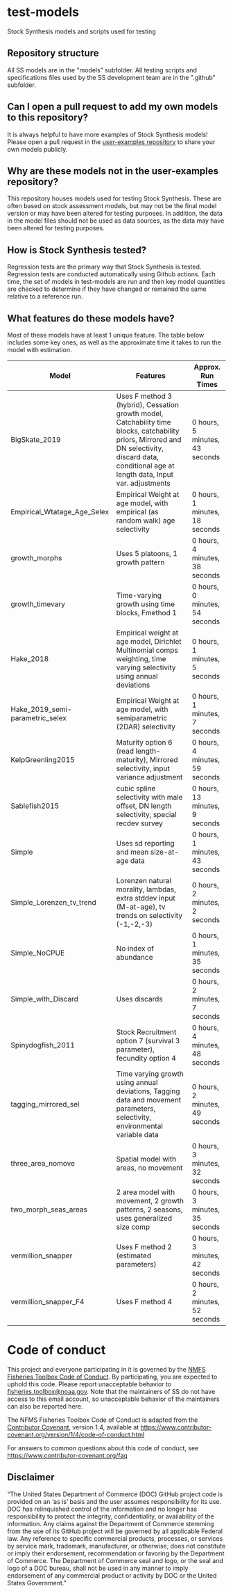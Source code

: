 # test-models

Stock Synthesis models and scripts used for testing

## Repository structure

All SS models are in the "models" subfolder. All testing scripts and specifications files used by the SS development team are in the ".github" subfolder.

## Can I open a pull request to add my own models to this repository?

It is always helpful to have more examples of Stock Synthesis models! Please open a pull request in the [user-examples repository](https://github.com/nmfs-stock-synthesis/user-examples) to share your own models publicly.

## Why are these models not in the user-examples repository?

This repository houses models used for testing Stock Synthesis. These are often based on stock assessment models, but may not be the final model version or may have been altered for testing purposes. In addition, the data in the model files should not be used as data sources, as the data may have been altered for testing purposes.

## How is Stock Synthesis tested?

Regression tests are the primary way that Stock Synthesis is tested. Regression tests are conducted automatically using Github actions. Each time, the set of models in test-models are run and then key model quantities are checked to determine if they have changed or remained the same relative to a reference run.

## What features do these models have?

Most of these models have at least 1 unique feature. The table below includes some key ones, as well as the approximate time it takes to run the model with estimation.

| Model | Features | Approx. Run Times |
| ----- | -------- | ----------------- |
| BigSkate_2019 | Uses F method 3 (hybrid), Cessation growth model, Catchability time blocks, catchability priors,  Mirrored and DN selectivity, discard data, conditional age at length data, Input var. adjustments | 0 hours, 5 minutes, 43 seconds |
| Empirical_Wtatage_Age_Selex | Empirical Weight at age model, with empirical (as random walk) age selectivity | 0 hours, 1 minutes, 18 seconds |
| growth_morphs | Uses 5 platoons, 1 growth pattern| 0 hours, 4 minutes, 38 seconds |
| growth_timevary | Time-varying growth using time blocks, Fmethod 1 | 0 hours, 0 minutes, 54 seconds |
| Hake_2018 | Empirical weight at age model, Dirichlet Multinomial comps weighting, time varying selectivity using annual deviations | 0 hours, 1 minutes, 5 seconds |
| Hake_2019_semi-parametric_selex | Empirical Weight at age model, with semiparametric (2DAR) selectivity | 0 hours, 1 minutes, 7 seconds |
| KelpGreenling2015 | Maturity option 6 (read length-maturity), Mirrored selectivity, input variance adjustment | 0 hours, 4 minutes, 59 seconds |
| Sablefish2015 | cubic spline selectivity with male offset, DN length selectivity, special recdev survey | 0 hours, 13 minutes, 9 seconds |
| Simple | Uses sd reporting and mean size-at-age data | 0 hours, 1 minutes, 43 seconds |
| Simple_Lorenzen_tv_trend | Lorenzen natural morality, lambdas, extra stddev input (M-at-age), tv trends on selectivity (-1,-2,-3) | 0 hours, 2 minutes, 2 seconds |
| Simple_NoCPUE | No index of abundance | 0 hours, 1 minutes, 35 seconds |
| Simple_with_Discard | Uses discards | 0 hours, 2 minutes, 7 seconds |
| Spinydogfish_2011 | Stock Recruitment option 7 (survival 3 parameter), fecundity option 4  | 0 hours, 4 minutes, 48 seconds |
| tagging_mirrored_sel | Time varying growth using annual deviations, Tagging data and movement parameters, selectivity, environmental variable data | 0 hours, 2 minutes, 49 seconds |
| three_area_nomove | Spatial model with areas, no movement | 0 hours, 3 minutes, 32 seconds |
| two_morph_seas_areas  | 2 area model with movement, 2 growth patterns, 2 seasons, uses generalized size comp | 0 hours, 3 minutes, 35 seconds |
| vermillion_snapper | Uses F method 2 (estimated parameters) | 0 hours, 3 minutes, 42 seconds |
| vermillion_snapper_F4 | Uses F method 4 | 0 hours, 2 minutes, 52 seconds |

# Code of conduct

This project and everyone participating in it is governed by the [NMFS Fisheries Toolbox Code of Conduct](https://github.com/nmfs-fish-tools/Resources/blob/master/CODE_OF_CONDUCT.md). By participating, you are expected to uphold this code. Please report unacceptable behavior to [fisheries.toolbox@noaa.gov](mailto:fisheries.toolbox@noaa.gov). Note that the maintainers of SS do not have access to this email account, so unacceptable behavior of the maintainers can also be reported here.

The NFMS Fisheries Toolbox Code of Conduct is adapted from the [Contributor Covenant][homepage], version 1.4,
available at https://www.contributor-covenant.org/version/1/4/code-of-conduct.html

[homepage]: https://www.contributor-covenant.org

For answers to common questions about this code of conduct, see
https://www.contributor-covenant.org/faq

## Disclaimer

“The United States Department of Commerce (DOC) GitHub project code is provided on an ‘as is’ basis and the user assumes responsibility for its use. DOC has relinquished control of the information and no longer has responsibility to protect the integrity, confidentiality, or availability of the information. Any claims against the Department of Commerce stemming from the use of its GitHub project will be governed by all applicable Federal law. Any reference to specific commercial products, processes, or services by service mark, trademark, manufacturer, or otherwise, does not constitute or imply their endorsement, recommendation or favoring by the Department of Commerce. The Department of Commerce seal and logo, or the seal and logo of a DOC bureau, shall not be used in any manner to imply endorsement of any commercial product or activity by DOC or the United States Government.”
